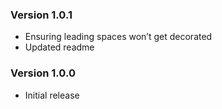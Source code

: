 ### Version 1.0.1
- Ensuring leading spaces won’t get decorated
- Updated readme

### Version 1.0.0
- Initial release
